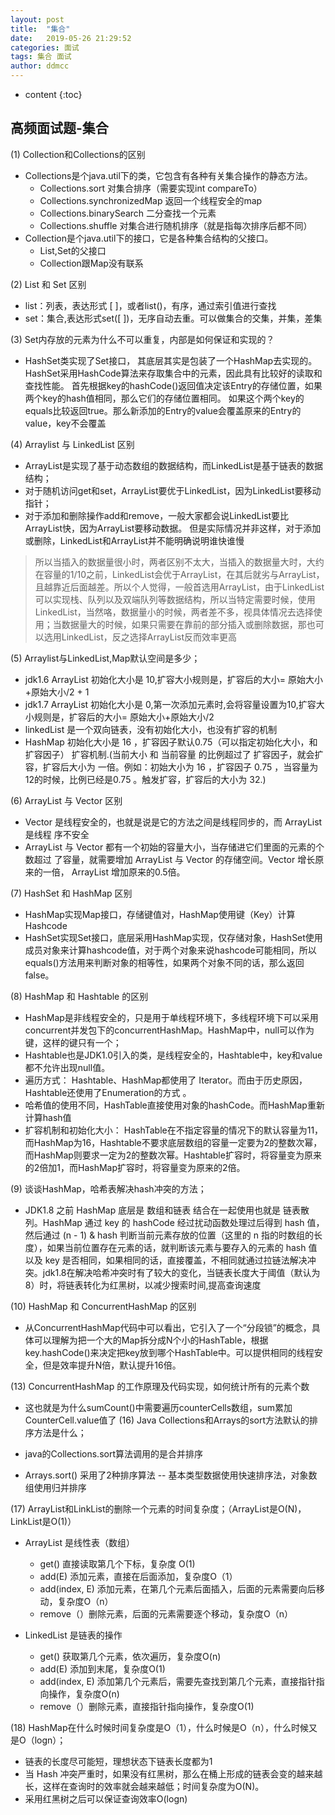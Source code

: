 ```yaml
---
layout: post
title:  "集合"
date:   2019-05-26 21:29:52
categories: 面试
tags: 集合 面试
author: ddmcc
---
```


* content
{:toc}




## 高频面试题-集合

(1) Collection和Collections的区别  

- Collections是个java.util下的类，它包含有各种有关集合操作的静态方法。
  - Collections.sort     对集合排序（需要实现int compareTo） 
  - Collections.synchronizedMap      返回一个线程安全的map 
  - Collections.binarySearch     二分查找一个元素 
  - Collections.shuffle      对集合进行随机排序（就是指每次排序后都不同） 
- Collection是个java.util下的接口，它是各种集合结构的父接口。 
  - List,Set的父接口
  - Collection跟Map没有联系

(2) List 和 Set 区别  

- list：列表，表达形式 [ ]，或者list()，有序，通过索引值进行查找
- set：集合,表达形式set([ ])，无序自动去重。可以做集合的交集，并集，差集

(3) Set内存放的元素为什么不可以重复，内部是如何保证和实现的？ 

- HashSet类实现了Set接口， 其底层其实是包装了一个HashMap去实现的。
HashSet采用HashCode算法来存取集合中的元素，因此具有比较好的读取和查找性能。
首先根据key的hashCode()返回值决定该Entry的存储位置，如果两个key的hash值相同，那么它们的存储位置相同。
如果这个两个key的equals比较返回true。那么新添加的Entry的value会覆盖原来的Entry的value，key不会覆盖

(4) Arraylist 与 LinkedList 区别   

- ArrayList是实现了基于动态数组的数据结构，而LinkedList是基于链表的数据结构；
- 对于随机访问get和set，ArrayList要优于LinkedList，因为LinkedList要移动指针；
- 对于添加和删除操作add和remove，一般大家都会说LinkedList要比ArrayList快，因为ArrayList要移动数据。
但是实际情况并非这样，对于添加或删除，LinkedList和ArrayList并不能明确说明谁快谁慢
> 所以当插入的数据量很小时，两者区别不太大，当插入的数据量大时，大约在容量的1/10之前，LinkedList会优于ArrayList，在其后就劣与ArrayList，且越靠近后面越差。所以个人觉得，一般首选用ArrayList，由于LinkedList可以实现栈、队列以及双端队列等数据结构，所以当特定需要时候，使用LinkedList，当然咯，数据量小的时候，两者差不多，视具体情况去选择使用；当数据量大的时候，如果只需要在靠前的部分插入或删除数据，那也可以选用LinkedList，反之选择ArrayList反而效率更高

(5) Arraylist与LinkedList,Map默认空间是多少； 

- jdk1.6 ArrayList 初始化大小是 10,扩容大小规则是，扩容后的大小= 原始大小+原始大小/2 + 1
- jdk1.7 ArrayList 初始化大小是 0,第一次添加元素时,会将容量设置为10,扩容大小规则是，扩容后的大小= 原始大小+原始大小/2 
- linkedList 是一个双向链表，没有初始化大小，也没有扩容的机制
- HashMap 初始化大小是 16 ，扩容因子默认0.75（可以指定初始化大小，和扩容因子）
  扩容机制.(当前大小 和 当前容量 的比例超过了 扩容因子，就会扩容，扩容后大小为 一倍。例如：初始大小为 16 ，扩容因子 0.75 ，当容量为12的时候，比例已经是0.75 。触发扩容，扩容后的大小为 32.)

(6) ArrayList 与 Vector 区别  

- Vector 是线程安全的，也就是说是它的方法之间是线程同步的，而 ArrayList 是线程
  序不安全
- ArrayList 与 Vector 都有一个初始的容量大小，当存储进它们里面的元素的个数超过
  了容量，就需要增加 ArrayList 与 Vector 的存储空间。Vector 增长原来的一倍， ArrayList 增加原来的0.5倍。

(7) HashSet 和 HashMap 区别  

- HashMap实现Map接口，存储键值对，HashMap使用键（Key）计算Hashcode
- HashSet实现Set接口，底层采用HashMap实现，仅存储对象，HashSet使用成员对象来计算hashcode值，对于两个对象来说hashcode可能相同，所以equals()方法用来判断对象的相等性，如果两个对象不同的话，那么返回false。

(8) HashMap 和 Hashtable 的区别  

- HashMap是非线程安全的，只是用于单线程环境下，多线程环境下可以采用concurrent并发包下的concurrentHashMap。HashMap中，null可以作为键，这样的键只有一个；
- Hashtable也是JDK1.0引入的类，是线程安全的，Hashtable中，key和value都不允许出现null值。
- 遍历方式： Hashtable、HashMap都使用了 Iterator。而由于历史原因，Hashtable还使用了Enumeration的方式 。
- 哈希值的使用不同，HashTable直接使用对象的hashCode。而HashMap重新计算hash值
- 扩容机制和初始化大小： HashTable在不指定容量的情况下的默认容量为11，而HashMap为16，Hashtable不要求底层数组的容量一定要为2的整数次幂，而HashMap则要求一定为2的整数次幂。Hashtable扩容时，将容量变为原来的2倍加1，而HashMap扩容时，将容量变为原来的2倍。 

(9) 谈谈HashMap，哈希表解决hash冲突的方法； 

- JDK1.8 之前 HashMap 底层是 数组和链表 结合在一起使用也就是 链表散列。HashMap 通过 key 的 hashCode 经过扰动函数处理过后得到 hash  值，然后通过 (n - 1) & hash 判断当前元素存放的位置（这里的 n 指的时数组的长度），如果当前位置存在元素的话，就判断该元素与要存入的元素的 hash 值以及 key 是否相同，如果相同的话，直接覆盖，不相同就通过拉链法解决冲突。jdk1.8在解决哈希冲突时有了较大的变化，当链表长度大于阈值（默认为8）时，将链表转化为红黑树，以减少搜索时间,提高查询速度

(10) HashMap 和 ConcurrentHashMap 的区别  

- 从ConcurrentHashMap代码中可以看出，它引入了一个“分段锁”的概念，具体可以理解为把一个大的Map拆分成N个小的HashTable，根据key.hashCode()来决定把key放到哪个HashTable中。可以提供相同的线程安全，但是效率提升N倍，默认提升16倍。

(13) ConcurrentHashMap 的工作原理及代码实现，如何统计所有的元素个数  

- 这也就是为什么sumCount()中需要遍历counterCells数组，sum累加CounterCell.value值了
  (16) Java Collections和Arrays的sort方法默认的排序方法是什么； 

- java的Collections.sort算法调用的是合并排序
- Arrays.sort() 采用了2种排序算法 -- 基本类型数据使用快速排序法，对象数组使用归并排序

(17) ArrayList和LinkList的删除一个元素的时间复杂度；（ArrayList是O(N)，LinkList是O(1)） 

- ArrayList 是线性表（数组）
  - get() 直接读取第几个下标，复杂度 O(1)
  - add(E) 添加元素，直接在后面添加，复杂度O（1）
  - add(index, E) 添加元素，在第几个元素后面插入，后面的元素需要向后移动，复杂度O（n）
  - remove（）删除元素，后面的元素需要逐个移动，复杂度O（n）

- LinkedList 是链表的操作
  - get() 获取第几个元素，依次遍历，复杂度O(n)
  - add(E) 添加到末尾，复杂度O(1)
  - add(index, E) 添加第几个元素后，需要先查找到第几个元素，直接指针指向操作，复杂度O(n)
  - remove（）删除元素，直接指针指向操作，复杂度O(1)

(18) HashMap在什么时候时间复杂度是O（1），什么时候是O（n），什么时候又是O（logn）； 

- 链表的长度尽可能短，理想状态下链表长度都为1 
- 当 Hash 冲突严重时，如果没有红黑树，那么在桶上形成的链表会变的越来越长，这样在查询时的效率就会越来越低；时间复杂度为O(N)。 
- 采用红黑树之后可以保证查询效率O(logn)